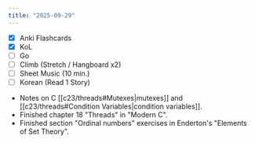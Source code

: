 ```yaml
---
title: "2025-09-29"
---
```


- [x] Anki Flashcards
- [x] KoL
- [ ] Go
- [ ] Climb (Stretch / Hangboard x2)
- [ ] Sheet Music (10 min.)
- [ ] Korean (Read 1 Story)

* Notes on C [[c23/threads#Mutexes|mutexes]] and [[c23/threads#Condition Variables|condition variables]].
* Finished chapter 18 "Threads" in "Modern C".
* Finished section "Ordinal numbers" exercises in Enderton's "Elements of Set Theory".